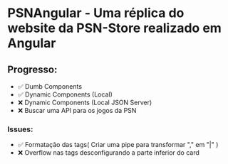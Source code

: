 # PSNAngular - Uma réplica do website da PSN-Store realizado em Angular

## Progresso:

- ✅ Dumb Components 
- ✅ Dynamic Components (Local)
- ❌ Dynamic Components (Local JSON Server)
- ❌ Buscar uma API para os jogos da PSN

### Issues:

- ✅ Formatação das tags( Criar uma pipe para transformar "," em "|" )
- ❌ Overflow nas tags desconfigurando a parte inferior do card

